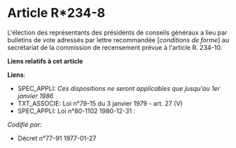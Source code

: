 # Article R*234-8

L'élection des représentants des présidents de conseils généraux a lieu par bulletins de vote adressés par lettre recommandée
[*conditions de forme*] au secrétariat de la commission de recensement prévue à l'article R. 234-10.

**Liens relatifs à cet article**

**Liens**:

  - SPEC_APPLI: *Ces dispositions ne seront applicables que jusqu'au 1er janvier 1986*
  - TXT_ASSOCIE: Loi n°79-15 du 3 janvier 1979 - art. 27 (V)
  - SPEC_APPLI: Loi n°80-1102 1980-12-31 :

_Codifié par_:

  - Décret n°77-91 1977-01-27
